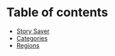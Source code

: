 # Table of contents

* [Story Saver](README.md)
* [Categories](categories.md)
* [Regions](regions.md)